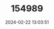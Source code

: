 ---
title: "154989"
category: "Sardinella longiceps"
draft: false
date: 2024-02-22 13:03:51
languages:
  English: ["Indian Oil-sardine", "Indian Oil-sardinella", "Malabar Sardine", "Oil Sardine", "Sardine", "Indian Oil Sardine"]
  Spanish; Castilian: ["Sardinela Aceitera", "Sardinela de la India"]
  French: ["Sardinelle Indienne"]
---